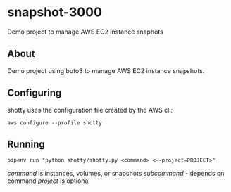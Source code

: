 # snapshot-3000

Demo project to manage AWS EC2 instance snaphots

## About

Demo project using boto3 to manage AWS EC2 instance snapshots.

## Configuring

shotty uses the configuration file created by the AWS cli:

`aws configure --profile shotty`

## Running

`pipenv run "python shotty/shotty.py <command> <--project=PROJECT>"`

*command* is instances, volumes, or snapshots
*subcommand*  - depends on command
*project* is optional
